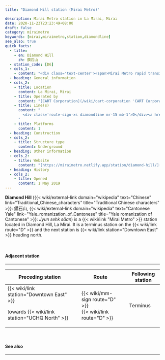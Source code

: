 ```yaml
---
title: "Diamond Hill station (Mirai Metro)"

description: Mirai Metro station in La Mirai, Mirai
date: 2020-11-23T23:23:49+08:00
draft: false
category: miraimetro
keywords: [mirai,miraimetro,station,diamondline]
see_also: true
quick_facts:
  - title:
    - en: Diamond Hill
      zh: 鑽石山
  - station_code: [D6]
  - cols_1:
    - content: "<div class='text-center'><span>Mirai Metro rapid transit station</span></div>"
  - heading: General information
  - cols_2:
    - title: Location
      content: La Mirai, Mirai
    - title: Operated by
      content: "[CART Corporation](/wiki/cart-corporation 'CART Corporation')"
    - title: Line(s)
      content: "
        <div class='route-sign-xs diamondline mr-15 mb-1'>D</div><a href='/wiki/diamond-line' title='Diamond Line'>Diamond Line</a>
      "
    - title: Platforms
      content: 1
  - heading: Construction
  - cols_2:
    - title: Structure type
      content: Underground
  - heading: Other information
  - cols_2:
    - title: Website
      content: "[https://miraimetro.netlify.app/station/diamond-hill/](/station/diamond-hill)"
  - heading: History
  - cols_2:
    - title: Opened
      content: 1 May 2019
---
```


**Diamond Hill** ({{< wiki/external-link domain="wikipedia" text="Chinese" link="Traditional_Chinese_characters" title="Traditional Chinese characters" >}}: 鑽石山, {{< wiki/external-link domain="wikipedia" text="Cantonese Yale" link="Yale_romanization_of_Cantonese" title="Yale romanization of Cantonese" >}}: *Jyun sehk sāan*) is a {{< wiki/link "Mirai Metro" >}} station located in Diamond Hill, La Mirai. It is a terminus station on the {{< wiki/link route="D" >}} and the next station is {{< wiki/link station="Downtown East" >}} heading north.

<br>

#### Adjacent station

---

<div class="table-responsive">
  <table class="table table-bordered table-600 text-center">
    <thead class="table-secondary">
      <tr>
        <th class="w-35">Preceding station</th>
        <th colspan="3">Route</th>
        <th class="w-35">Following station</th>
      </tr>
    </thead>
    <tbody>
      <tr>
        <td>
          {{< wiki/link station="Downtown East" >}}
          <p class="small fst-italic mb-0">towards {{< wiki/link station="UCHQ North" >}}</p>
        </td>
        <td class="diamondline"></td>
        <td class="w-30">
          <div class="mb-05">
            {{< wiki/mm-sign route="D" >}}
          </div>
          {{< wiki/link route="D" >}}
        </td>
        <td class="diamondline"></td>
        <td class="fst-italic">Terminus</td>
      </tr>
    </tbody>
  </table>
</div>

<br>

#### See also

---